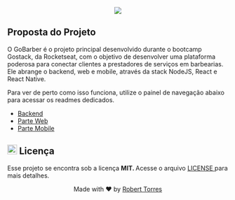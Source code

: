 <p align="center">
<a href="https://camo.githubusercontent.com/7baf6382e2c501340f329201a9cb74751342394fb1b79d56d833f841b9f52c7b/68747470733a2f2f726f636b6574736561742d63646e2e73332d73612d656173742d312e616d617a6f6e6177732e636f6d2f626f6f7463616d702d6865616465722e706e67">
    <img src="https://camo.githubusercontent.com/7baf6382e2c501340f329201a9cb74751342394fb1b79d56d833f841b9f52c7b/68747470733a2f2f726f636b6574736561742d63646e2e73332d73612d656173742d312e616d617a6f6e6177732e636f6d2f626f6f7463616d702d6865616465722e706e67"> 
</a>
</p>

<h2> Proposta do Projeto </h2> 

O GoBarber é o projeto principal desenvolvido durante o bootcamp Gostack, da Rocketseat, com o objetivo de desenvolver uma plataforma poderosa para conectar clientes a prestadores de serviços em barbearias. Ele abrange o backend, web e mobile, através da stack NodeJS, React e React Native.

Para ver de perto como isso funciona, utilize o painel de navegação abaixo para acessar os readmes dedicados. 

<ul>
    <li>
        <a href="/backend"> Backend </a>
    </li>    
    <li>
        <a href="/web"> Parte Web </a>
    </li>    
    <li>
        <a href="/mobile"> Parte Mobile </a>
    </li>    
</ul>

<h2> <img src = "https://github.githubassets.com/images/icons/emoji/unicode/1f4dd.png" width = "22" height = "22" > Licença </h2>

Esse projeto se encontra sob a licença <b> MIT. </b> Acesse o arquivo <a href="/LICENSE"> LICENSE </a> para mais detalhes.
    

<p align="center"> 
    Made with ❤️ by <a href="https://www.linkedin.com/in/robert-torres1000/">Robert Torres</a>
</p>        
